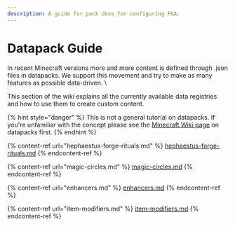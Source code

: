 ```yaml
---
description: A guide for pack devs for configuring F&A.
---
```


# Datapack Guide

In recent Minecraft versions more and more content is defined through .json files in datapacks. We support this movement and try to make as many features as possible data-driven. \


This section of the wiki explains all the currently available data registries and how to use them to create custom content.

{% hint style="danger" %}
This is not a general tutorial on datapacks. If you're unfamiliar with the concept please see the [Minecraft Wiki page](https://minecraft.wiki/w/Data\_pack) on datapacks first.
{% endhint %}



{% content-ref url="hephaestus-forge-rituals.md" %}
[hephaestus-forge-rituals.md](hephaestus-forge-rituals.md)
{% endcontent-ref %}

{% content-ref url="magic-circles.md" %}
[magic-circles.md](magic-circles.md)
{% endcontent-ref %}

{% content-ref url="enhancers.md" %}
[enhancers.md](enhancers.md)
{% endcontent-ref %}

{% content-ref url="item-modifiers.md" %}
[item-modifiers.md](item-modifiers.md)
{% endcontent-ref %}
